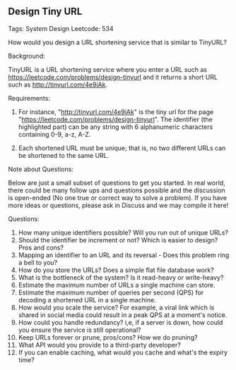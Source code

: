 
## Design Tiny URL

Tags: System Design
Leetcode: 534

How would you design a URL shortening service that is similar to TinyURL?

Background:

TinyURL is a URL shortening service where you enter a URL such as https://leetcode.com/problems/design-tinyurl and it returns a short URL such as http://tinyurl.com/4e9iAk.

Requirements:

1. For instance, "http://tinyurl.com/4e9iAk" is the tiny url for the page "https://leetcode.com/problems/design-tinyurl". The identifier (the highlighted part) can be any string with 6 alphanumeric characters containing 0-9, a-z, A-Z.

2. Each shortened URL must be unique; that is, no two different URLs can be shortened to the same URL.

Note about Questions:

Below are just a small subset of questions to get you started. In real world, there could be many follow ups and questions possible and the discussion is open-ended (No one true or correct way to solve a problem). If you have more ideas or questions, please ask in Discuss and we may compile it here!

Questions:

1. How many unique identifiers possible? Will you run out of unique URLs?
2. Should the identifier be increment or not? Which is easier to design? Pros and cons?
3. Mapping an identifier to an URL and its reversal - Does this problem ring a bell to you?
4. How do you store the URLs? Does a simple flat file database work?
5. What is the bottleneck of the system? Is it read-heavy or write-heavy?
6. Estimate the maximum number of URLs a single machine can store.
7. Estimate the maximum number of queries per second (QPS) for decoding a shortened URL in a single machine.
8. How would you scale the service? For example, a viral link which is shared in social media could result in a peak QPS at a moment's notice.
9. How could you handle redundancy? i,e, if a server is down, how could you ensure the service is still operational?
10. Keep URLs forever or prune, pros/cons? How we do pruning?
11. What API would you provide to a third-party developer?
12. If you can enable caching, what would you cache and what's the expiry time?
